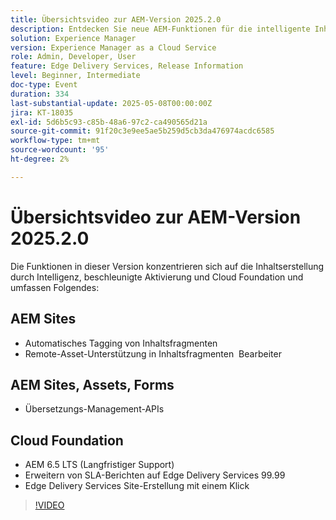 ```yaml
---
title: Übersichtsvideo zur AEM-Version 2025.2.0
description: Entdecken Sie neue AEM-Funktionen für die intelligente Inhaltserstellung, schnellere Aktivierung und zuverlässige Cloud-Unterstützung - einschließlich automatisches Tagging, Remote-Asset-Bearbeitung und 99,99 % SLA.
solution: Experience Manager
version: Experience Manager as a Cloud Service
role: Admin, Developer, User
feature: Edge Delivery Services, Release Information
level: Beginner, Intermediate
doc-type: Event
duration: 334
last-substantial-update: 2025-05-08T00:00:00Z
jira: KT-18035
exl-id: 5d6b5c93-c85b-48a6-97c2-ca490565d21a
source-git-commit: 91f20c3e9ee5ae5b259d5cb3da476974acdc6585
workflow-type: tm+mt
source-wordcount: '95'
ht-degree: 2%

---
```



# Übersichtsvideo zur AEM-Version 2025.2.0

Die Funktionen in dieser Version konzentrieren sich auf die Inhaltserstellung durch Intelligenz, beschleunigte Aktivierung und Cloud Foundation und umfassen Folgendes:

## AEM Sites

* Automatisches Tagging von Inhaltsfragmenten
* Remote-Asset-Unterstützung in Inhaltsfragmenten  Bearbeiter

## AEM Sites, Assets, Forms

* Übersetzungs-Management-APIs

## Cloud Foundation

* AEM 6.5 LTS (Langfristiger Support)
* Erweitern von SLA-Berichten auf Edge Delivery Services 99.99
* Edge Delivery Services Site-Erstellung mit einem Klick

>[!VIDEO](https://video.tv.adobe.com/v/3458080/?learn=on&enablevpops)

<!-- 
Have questions about the release?  Discuss the release in [Experience League Communities](https://adobe.ly/4l2AibQ)
-->
